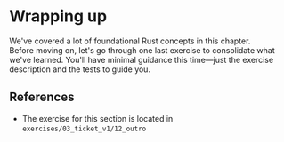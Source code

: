 # Wrapping up

We've covered a lot of foundational Rust concepts in this chapter.\
Before moving on, let's go through one last exercise to consolidate what we've learned.
You'll have minimal guidance this time—just the exercise description and the tests to guide you.

## References

- The exercise for this section is located in `exercises/03_ticket_v1/12_outro`
